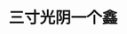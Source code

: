 ---
layout: home
title: 三寸光阴一个鑫
description: 个人技术博客

blog:
  # 设置首页的banner信息
  name: 三寸光阴一个鑫
  motto: 爱生活，爱编程
  inspiring: 真正的学徒永远怀着一颗大师的心

  # 设置首页列表每页展示数量
  pageSize: 10

  # 设置头像分离展示模式
  avatarMode: true
---